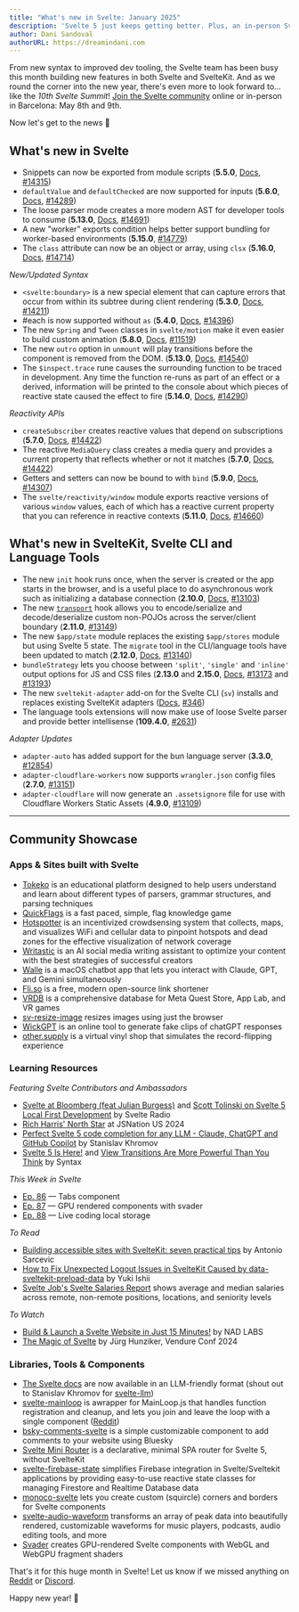 ```yaml
---
title: "What's new in Svelte: January 2025"
description: 'Svelte 5 just keeps getting better. Plus, an in-person Svelte Summit!'
author: Dani Sandoval
authorURL: https://dreamindani.com
---
```


From new syntax to improved dev tooling, the Svelte team has been busy this month building new features in both Svelte and SvelteKit. And as we round the corner into the new year, there's even more to look forward to... like the _10th Svelte Summit_! [Join the Svelte community](https://www.sveltesummit.com/) online or in-person in Barcelona: May 8th and 9th.

Now let's get to the news 👀

## What's new in Svelte

- Snippets can now be exported from module scripts (**5.5.0**, [Docs](/docs/svelte/snippet#Exporting-snippets), [#14315](https://github.com/sveltejs/svelte/pull/14315))
- `defaultValue` and `defaultChecked` are now supported for inputs (**5.6.0**, [Docs](https://developer.mozilla.org/en-US/docs/Web/API/HTMLInputElement/defaultChecked), [#14289](https://github.com/sveltejs/svelte/pull/14289))
- The loose parser mode creates a more modern AST for developer tools to consume (**5.13.0**, [Docs](/docs/svelte/svelte-compiler#parse), [#14691](https://github.com/sveltejs/svelte/pull/14691))
- A new "worker" exports condition helps better support bundling for worker-based environments (**5.15.0**, [#14779](https://github.com/sveltejs/svelte/pull/14779))
- The `class` attribute can now be an object or array, using `clsx` (**5.16.0**, [Docs](https://svelte.dev/docs/svelte/class#Attributes-Objects-and-arrays), [#14714](https://github.com/sveltejs/svelte/pull/14714))

_New/Updated Syntax_

- `<svelte:boundary>` is a new special element that can capture errors that occur from within its subtree during client rendering (**5.3.0**, [Docs](/docs/svelte/svelte-boundary), [#14211](https://github.com/sveltejs/svelte/pull/14211))
- #each is now supported without `as` (**5.4.0**, [Docs](/docs/svelte/each), [#14396](https://github.com/sveltejs/svelte/pull/14396))
- The new `Spring` and `Tween` classes in `svelte/motion` make it even easier to build custom animation (**5.8.0**, [Docs](/docs/svelte/svelte-motion), [#11519](https://github.com/sveltejs/svelte/pull/11519))
- The new `outro` option in `unmount` will play transitions before the component is removed from the DOM. (**5.13.0**, [Docs](/docs/svelte/svelte#unmount), [#14540](https://github.com/sveltejs/svelte/pull/14540))
- The `$inspect.trace` rune causes the surrounding function to be traced in development. Any time the function re-runs as part of an effect or a derived, information will be printed to the console about which pieces of reactive state caused the effect to fire (**5.14.0**, [Docs](</docs/svelte/$inspect#$inspect.trace()>), [#14290](https://github.com/sveltejs/svelte/pull/14290))

_Reactivity APIs_

- `createSubscriber` creates reactive values that depend on subscriptions (**5.7.0**, [Docs](/docs/svelte/svelte-reactivity#createSubscriber), [#14422](https://github.com/sveltejs/svelte/pull/14422))
- The reactive `MediaQuery` class creates a media query and provides a current property that reflects whether or not it matches (**5.7.0**, [Docs](/docs/svelte/svelte-reactivity#MediaQuery), [#14422](https://github.com/sveltejs/svelte/pull/14422))
- Getters and setters can now be bound to with `bind` (**5.9.0**, [Docs](/docs/svelte/bind), [#14307](https://github.com/sveltejs/svelte/pull/14307))
- The `svelte/reactivity/window` module exports reactive versions of various `window` values, each of which has a reactive current property that you can reference in reactive contexts (**5.11.0**, [Docs](/docs/svelte/svelte-reactivity-window), [#14660](https://github.com/sveltejs/svelte/pull/14660))

## What's new in SvelteKit, Svelte CLI and Language Tools

- The new `init` hook runs once, when the server is created or the app starts in the browser, and is a useful place to do asynchronous work such as initializing a database connection (**2.10.0**, [Docs](/docs/kit/hooks#Shared-hooks-init), [#13103](https://github.com/sveltejs/kit/pull/13103))
- The new [`transport`](https://svelte.dev/docs/kit/@sveltejs-kit#Transport) hook allows you to encode/serialize and decode/deserialize custom non-POJOs across the server/client boundary (**2.11.0**, [#13149](https://github.com/sveltejs/kit/pull/13149))
- The new `$app/state` module replaces the existing `$app/stores` module but using Svelte 5 state. The `migrate` tool in the CLI/language tools have been updated to match (**2.12.0**, [Docs](/docs/kit/$app-state), [#13140](https://github.com/sveltejs/kit/pull/13140))
- `bundleStrategy` lets you choose between `'split'`, `'single'` and `'inline'` output options for JS and CSS files (**2.13.0** and **2.15.0**, [Docs](/docs/kit/configuration#output), [#13173](https://github.com/sveltejs/kit/pull/13191) and [#13193](https://github.com/sveltejs/kit/pull/13193))
- The new `sveltekit-adapter` add-on for the Svelte CLI (`sv`) installs and replaces existing SvelteKit adapters ([Docs](/docs/cli/sv-add), [#346](https://github.com/sveltejs/cli/pull/346))
- The language tools extensions will now make use of loose Svelte parser and provide better intellisense (**109.4.0**, [#2631](https://github.com/sveltejs/language-tools/pull/2631))

_Adapter Updates_

- `adapter-auto` has added support for the bun language server (**3.3.0**, [#12854](https://github.com/sveltejs/kit/pull/12854))
- `adapter-cloudflare-workers` now supports `wrangler.json` config files (**2.7.0**, [#13151](https://github.com/sveltejs/kit/pull/13151))
- `adapter-cloudflare` will now generate an `.assetsignore` file for use with Cloudflare Workers Static Assets (**4.9.0**, [#13109](https://github.com/sveltejs/kit/pull/13109))

---

## Community Showcase

### Apps & Sites built with Svelte

- [Tokeko](https://tokeko.specy.app/) is an educational platform designed to help users understand and learn about different types of parsers, grammar structures, and parsing techniques
- [QuickFlags](https://flags.isaxk.com/) is a fast paced, simple, flag knowledge game
- [Hotspotter](https://github.com/BastiDood/hotspotter) is an incentivized crowdsensing system that collects, maps, and visualizes WiFi and cellular data to pinpoint hotspots and dead zones for the effective visualization of network coverage
- [Writastic](https://writastic.com/) is an AI social media writing assistant to optimize your content with the best strategies of successful creators
- [Walle](https://www.wallestudio.com/) is a macOS chatbot app that lets you interact with Claude, GPT, and Gemini simultaneously
- [Fli.so](https://fli.so/) is a free, modern open-source link shortener
- [VRDB](https://vrdb.app/) is a comprehensive database for Meta Quest Store, App Lab, and VR games
- [sv-resize-image](https://github.com/ssebastianoo/sv-resize-image) resizes images using just the browser
- [WickGPT](https://github.com/stormyzio/wickgpt) is an online tool to generate fake clips of chatGPT responses
- [other.supply](https://other.supply/) is a virtual vinyl shop that simulates the record-flipping experience

### Learning Resources

_Featuring Svelte Contributors and Ambassadors_

- [Svelte at Bloomberg (feat Julian Burgess)](https://www.svelteradio.com/episodes/svelte-at-bloomberg) and [Scott Tolinski on Svelte 5 Local First Development](https://www.svelteradio.com/episodes/scott-tolinski-on-svelte-5-local-first-development) by Svelte Radio
- [Rich Harris' North Star](https://www.youtube.com/watch?v=UegUi2fWBaU) at JSNation US 2024
- [Perfect Svelte 5 code completion for any LLM - Claude, ChatGPT and GitHub Copilot](https://www.youtube.com/watch?v=tprMklFzy44) by Stanislav Khromov
- [Svelte 5 Is Here!](https://www.youtube.com/watch?v=t6-znHs8DDM) and [View Transitions Are More Powerful Than You Think](https://www.youtube.com/watch?v=jnYjIDKyKHw) by Syntax

_This Week in Svelte_

- [Ep. 86](https://www.youtube.com/watch?v=VTFAFqd51Fg) — Tabs component
- [Ep. 87](https://www.youtube.com/watch?v=TIaUCw4wKio) — GPU rendered components with svader
- [Ep. 88](https://www.youtube.com/watch?v=jFyMMu44t-s) — Live coding local storage

_To Read_

- [Building accessible sites with SvelteKit: seven practical tips](https://blog.datawrapper.de/sveltekit-accessibility-tips/) by Antonio Sarcevic
- [How to Fix Unexpected Logout Issues in SvelteKit Caused by data-sveltekit-preload-data](https://blog.yuki-dev.com/blogs/d2_e1zwgn3_o) by Yuki Ishii
- [Svelte Job's Svelte Salaries Report](https://sveltejobs.com/svelte-salaries) shows average and median salaries across remote, non-remote positions, locations, and seniority levels

_To Watch_

- [Build & Launch a Svelte Website in Just 15 Minutes!](https://www.youtube.com/watch?v=m9fsj5zXyDY) by NAD LABS
- [The Magic of Svelte](https://www.youtube.com/watch?v=AKZtk0suBTE) by Jürg Hunziker, Vendure Conf 2024

### Libraries, Tools & Components

- [The Svelte docs](https://svelte.dev/content.json) are now available in an LLM-friendly format (shout out to Stanislav Khromov for [svelte-llm](https://svelte-llm.khromov.se/))
- [svelte-mainloop](https://github.com/retrotheft/svelte-mainloop) is awrapper for MainLoop.js that handles function registration and cleanup, and lets you join and leave the loop with a single component ([Reddit](https://www.reddit.com/r/sveltejs/comments/1hfto6y/sveltemainloop_the_easiest_way_to_add_a_loop_to/))
- [bsky-comments-svelte](https://github.com/nsarrazin/bsky-comments-svelte/) is a simple customizable component to add comments to your website using Bluesky
- [Svelte Mini Router](https://github.com/rodrigocfd/svelte-mini-router) is a declarative, minimal SPA router for Svelte 5, without SvelteKit
- [svelte-firebase-state](https://github.com/pierregoutheraud/svelte-firebase-state) simplifies Firebase integration in Svelte/Sveltekit applications by providing easy-to-use reactive state classes for managing Firestore and Realtime Database data
- [monoco-svelte](https://github.com/monokai/monoco-svelte) lets you create custom (squircle) corners and borders for Svelte components
- [svelte-audio-waveform](https://github.com/Catsvilles/svelte-audio-waveform) transforms an array of peak data into beautifully rendered, customizable waveforms for music players, podcasts, audio editing tools, and more
- [Svader](https://github.com/sockmaster27/svader) creates GPU-rendered Svelte components with WebGL and WebGPU fragment shaders

That's it for this huge month in Svelte! Let us know if we missed anything on [Reddit](https://www.reddit.com/r/sveltejs/) or [Discord](https://discord.gg/svelte).

Happy new year! 🥳
